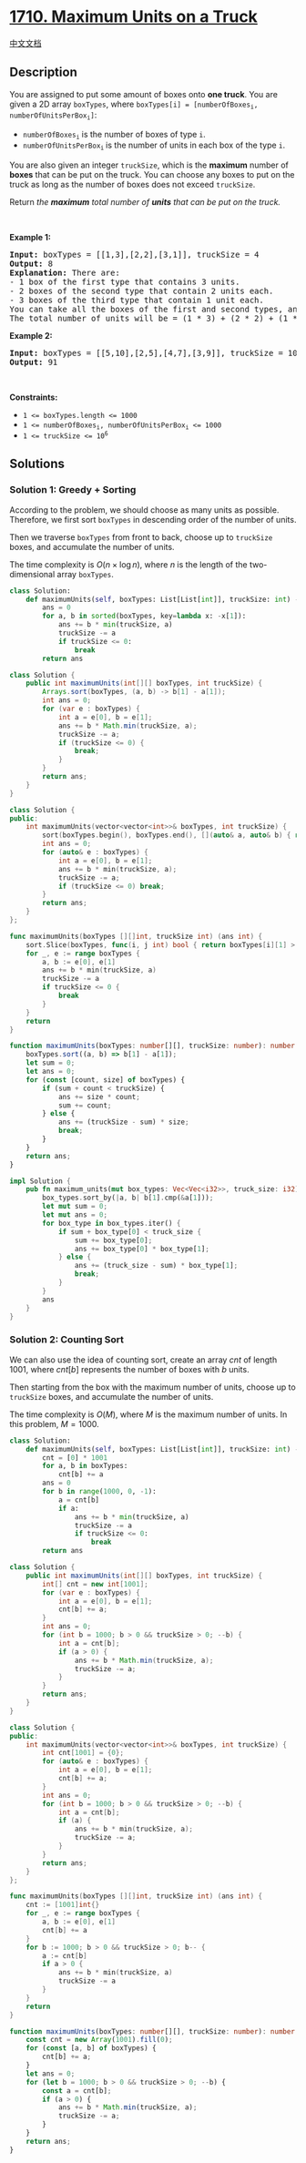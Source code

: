 # [1710. Maximum Units on a Truck](https://leetcode.com/problems/maximum-units-on-a-truck)

[中文文档](/solution/1700-1799/1710.Maximum%20Units%20on%20a%20Truck/README.md)

## Description

<p>You are assigned to put some amount of boxes onto <strong>one truck</strong>. You are given a 2D array <code>boxTypes</code>, where <code>boxTypes[i] = [numberOfBoxes<sub>i</sub>, numberOfUnitsPerBox<sub>i</sub>]</code>:</p>

<ul>
	<li><code>numberOfBoxes<sub>i</sub></code> is the number of boxes of type <code>i</code>.</li>
	<li><code>numberOfUnitsPerBox<sub>i</sub></code><sub> </sub>is the number of units in each box of the type <code>i</code>.</li>
</ul>

<p>You are also given an integer <code>truckSize</code>, which is the <strong>maximum</strong> number of <strong>boxes</strong> that can be put on the truck. You can choose any boxes to put on the truck as long as the number&nbsp;of boxes does not exceed <code>truckSize</code>.</p>

<p>Return <em>the <strong>maximum</strong> total number of <strong>units</strong> that can be put on the truck.</em></p>

<p>&nbsp;</p>
<p><strong class="example">Example 1:</strong></p>

<pre>
<strong>Input:</strong> boxTypes = [[1,3],[2,2],[3,1]], truckSize = 4
<strong>Output:</strong> 8
<strong>Explanation:</strong> There are:
- 1 box of the first type that contains 3 units.
- 2 boxes of the second type that contain 2 units each.
- 3 boxes of the third type that contain 1 unit each.
You can take all the boxes of the first and second types, and one box of the third type.
The total number of units will be = (1 * 3) + (2 * 2) + (1 * 1) = 8.
</pre>

<p><strong class="example">Example 2:</strong></p>

<pre>
<strong>Input:</strong> boxTypes = [[5,10],[2,5],[4,7],[3,9]], truckSize = 10
<strong>Output:</strong> 91
</pre>

<p>&nbsp;</p>
<p><strong>Constraints:</strong></p>

<ul>
	<li><code>1 &lt;= boxTypes.length &lt;= 1000</code></li>
	<li><code>1 &lt;= numberOfBoxes<sub>i</sub>, numberOfUnitsPerBox<sub>i</sub> &lt;= 1000</code></li>
	<li><code>1 &lt;= truckSize &lt;= 10<sup>6</sup></code></li>
</ul>

## Solutions

### Solution 1: Greedy + Sorting

According to the problem, we should choose as many units as possible. Therefore, we first sort `boxTypes` in descending order of the number of units.

Then we traverse `boxTypes` from front to back, choose up to `truckSize` boxes, and accumulate the number of units.

The time complexity is $O(n \times \log n)$, where $n$ is the length of the two-dimensional array `boxTypes`.

<!-- tabs:start -->

```python
class Solution:
    def maximumUnits(self, boxTypes: List[List[int]], truckSize: int) -> int:
        ans = 0
        for a, b in sorted(boxTypes, key=lambda x: -x[1]):
            ans += b * min(truckSize, a)
            truckSize -= a
            if truckSize <= 0:
                break
        return ans
```

```java
class Solution {
    public int maximumUnits(int[][] boxTypes, int truckSize) {
        Arrays.sort(boxTypes, (a, b) -> b[1] - a[1]);
        int ans = 0;
        for (var e : boxTypes) {
            int a = e[0], b = e[1];
            ans += b * Math.min(truckSize, a);
            truckSize -= a;
            if (truckSize <= 0) {
                break;
            }
        }
        return ans;
    }
}
```

```cpp
class Solution {
public:
    int maximumUnits(vector<vector<int>>& boxTypes, int truckSize) {
        sort(boxTypes.begin(), boxTypes.end(), [](auto& a, auto& b) { return a[1] > b[1]; });
        int ans = 0;
        for (auto& e : boxTypes) {
            int a = e[0], b = e[1];
            ans += b * min(truckSize, a);
            truckSize -= a;
            if (truckSize <= 0) break;
        }
        return ans;
    }
};
```

```go
func maximumUnits(boxTypes [][]int, truckSize int) (ans int) {
	sort.Slice(boxTypes, func(i, j int) bool { return boxTypes[i][1] > boxTypes[j][1] })
	for _, e := range boxTypes {
		a, b := e[0], e[1]
		ans += b * min(truckSize, a)
		truckSize -= a
		if truckSize <= 0 {
			break
		}
	}
	return
}
```

```ts
function maximumUnits(boxTypes: number[][], truckSize: number): number {
    boxTypes.sort((a, b) => b[1] - a[1]);
    let sum = 0;
    let ans = 0;
    for (const [count, size] of boxTypes) {
        if (sum + count < truckSize) {
            ans += size * count;
            sum += count;
        } else {
            ans += (truckSize - sum) * size;
            break;
        }
    }
    return ans;
}
```

```rust
impl Solution {
    pub fn maximum_units(mut box_types: Vec<Vec<i32>>, truck_size: i32) -> i32 {
        box_types.sort_by(|a, b| b[1].cmp(&a[1]));
        let mut sum = 0;
        let mut ans = 0;
        for box_type in box_types.iter() {
            if sum + box_type[0] < truck_size {
                sum += box_type[0];
                ans += box_type[0] * box_type[1];
            } else {
                ans += (truck_size - sum) * box_type[1];
                break;
            }
        }
        ans
    }
}
```

<!-- tabs:end -->

### Solution 2: Counting Sort

We can also use the idea of counting sort, create an array $cnt$ of length $1001$, where $cnt[b]$ represents the number of boxes with $b$ units.

Then starting from the box with the maximum number of units, choose up to `truckSize` boxes, and accumulate the number of units.

The time complexity is $O(M)$, where $M$ is the maximum number of units. In this problem, $M=1000$.

<!-- tabs:start -->

```python
class Solution:
    def maximumUnits(self, boxTypes: List[List[int]], truckSize: int) -> int:
        cnt = [0] * 1001
        for a, b in boxTypes:
            cnt[b] += a
        ans = 0
        for b in range(1000, 0, -1):
            a = cnt[b]
            if a:
                ans += b * min(truckSize, a)
                truckSize -= a
                if truckSize <= 0:
                    break
        return ans
```

```java
class Solution {
    public int maximumUnits(int[][] boxTypes, int truckSize) {
        int[] cnt = new int[1001];
        for (var e : boxTypes) {
            int a = e[0], b = e[1];
            cnt[b] += a;
        }
        int ans = 0;
        for (int b = 1000; b > 0 && truckSize > 0; --b) {
            int a = cnt[b];
            if (a > 0) {
                ans += b * Math.min(truckSize, a);
                truckSize -= a;
            }
        }
        return ans;
    }
}
```

```cpp
class Solution {
public:
    int maximumUnits(vector<vector<int>>& boxTypes, int truckSize) {
        int cnt[1001] = {0};
        for (auto& e : boxTypes) {
            int a = e[0], b = e[1];
            cnt[b] += a;
        }
        int ans = 0;
        for (int b = 1000; b > 0 && truckSize > 0; --b) {
            int a = cnt[b];
            if (a) {
                ans += b * min(truckSize, a);
                truckSize -= a;
            }
        }
        return ans;
    }
};
```

```go
func maximumUnits(boxTypes [][]int, truckSize int) (ans int) {
	cnt := [1001]int{}
	for _, e := range boxTypes {
		a, b := e[0], e[1]
		cnt[b] += a
	}
	for b := 1000; b > 0 && truckSize > 0; b-- {
		a := cnt[b]
		if a > 0 {
			ans += b * min(truckSize, a)
			truckSize -= a
		}
	}
	return
}
```

```ts
function maximumUnits(boxTypes: number[][], truckSize: number): number {
    const cnt = new Array(1001).fill(0);
    for (const [a, b] of boxTypes) {
        cnt[b] += a;
    }
    let ans = 0;
    for (let b = 1000; b > 0 && truckSize > 0; --b) {
        const a = cnt[b];
        if (a > 0) {
            ans += b * Math.min(truckSize, a);
            truckSize -= a;
        }
    }
    return ans;
}
```

<!-- tabs:end -->

<!-- end -->
